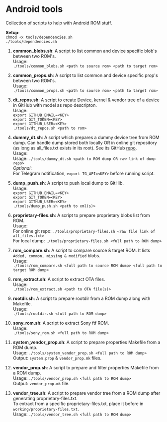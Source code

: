 
# Android tools
Collection of scripts to help with Android ROM stuff.  
  
**Setup**:  
`chmod +x tools/dependencies.sh`  
`./tools/dependencies.sh`
  
1. **common_blobs.sh**: A script to list common and device specific blob's between two ROM's.  
Usage:  
`./tools/common_blobs.sh <path to source rom> <path to target rom>`

2. **common_props.sh**: A script to list common and device specific prop's between two ROM's.  
Usage:  
`./tools/common_props.sh <path to source rom> <path to target rom>`

3. **dt_repos.sh**: A script to create Device, kernel & vendor tree of a device in GitHub with model as repo descripton.  
Usage:  
`export GITHUB_EMAIL=<KEY>`  
`export GIT_TOKEN=<KEY>`  
`export GITHUB_USER=<KEY>`  
`./tools/dt_repos.sh <path to rom>`

4. **dummy_dt.sh**: A script which prepares a dummy device tree from ROM dump. Can handle dump stored both locally OR in online git repository (as long as all_files.txt exists in its root). See its GitHub [repo](https://github.com/ShivamKumarJha/Dummy_DT/).  
Usage:  
Usage: `./tools/dummy_dt.sh <path to ROM dump OR raw link of dump repo>`  
*Optional*:  
For Telegram notification, `export TG_API=<KEY>` before running script.

5. **dump_push.sh**: A script to push local dump to GitHib.  
Usage:  
`export GITHUB_EMAIL=<KEY>`  
`export GIT_TOKEN=<KEY>`  
`export GITHUB_USER=<KEY>`  
`./tools/dump_push.sh <path to xml(s)>`

6. **proprietary-files.sh**: A script to prepare proprietary blobs list from ROM.  
Usage:  
For online git repo: `./tools/proprietary-files.sh <raw file link of all_files.txt>`  
For local dump: `./tools/proprietary-files.sh <full path to ROM dump>`

7. **rom_compare.sh**: A script to compare source & target ROM. It lists `Added, common, missing & modified` blobs.  
Usage:  
`./tools/rom_compare.sh <full path to source ROM dump> <full path to target ROM dump>`

8. **rom_extract.sh**: A script to extract OTA files.  
Usage:  
`./tools/rom_extract.sh <path to OTA file(s)>`

9. **rootdir.sh**: A script to prepare rootdir from a ROM dump along with Makefile.  
Usage:  
`./tools/rootdir.sh <full path to ROM dump>`

10. **sony_rom.sh**: A script to extract Sony ftf ROM.  
Usage:  
`./tools/sony_rom.sh <full path to ROM dump>`

11. **system_vendor_prop.sh**: A script to prepare properties Makefile from a ROM dump.  
Usage: `./tools/system_vendor_prop.sh <full path to ROM dump>`  
Output: `system.prop` & `vendor_prop.mk` files.  

12. **vendor_prop.sh**: A script to prepare and filter properties Makefile from a ROM dump.  
Usage: `./tools/vendor_prop.sh <full path to ROM dump>`  
Output: `vendor_prop.mk` file.  

13. **vendor_tree.sh**: A script to prepare vendor tree from a ROM dump after generating proprietary-files.txt.  
To extract from a specific proprietary-files.txt, place it before in `working/proprietary-files.txt`.  
Usage: `./tools/vendor_tree.sh <full path to ROM dump>`  
